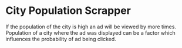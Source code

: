 
# City Population Scrapper
If the population of the city is high an ad will be viewed by more times.
Population of a city where the ad was displayed can be a factor which influences the probability of ad being clicked. 
